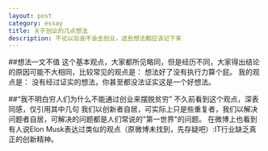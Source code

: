 ```yaml
---
layout:	post
category: essay
title: 关于创业的几点想法
description: 不论以后会不会去创业，这些想法都应该记下来
---
```

##想法一文不值
这个基本观点，大家都所见略同，但是经历不同，大家得出结论的原因可能不大相同，比较常见的观点是：
	想法好了没有执行力算个屁。
我的观点是：
	没有经过证实的想法，你甚至都没法证实这是一个好想法。
	
	
##“我不明白穷人们为什么不能通过创业来摆脱贫穷”
不久前看到这个观点，深表同感，仅引用其中几句
	我们以创新者自居，可实际上只是些重复者，我们以解决问题者自居，可解决的问题都是人们常说的"第一世界"的问题。
在微博上也看到有人说Elon Musk表达过类似的观点（原微博未找到，先存疑吧）:IT行业缺乏真正的创新精神。